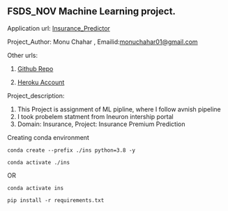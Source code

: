 
## FSDS_NOV Machine Learning project.

Application url:
[Insurance_Predictor](https://insurance-predictor-01.herokuapp.com/)

Project_Author: Monu Chahar  ,  Emailid:monuchahar01@gmail.com

Other urls:

1. [Github Repo](https://github.com/monuchahar01/ML_Insurance_Predictor)

2. [Heroku Account](https://dashboard.heroku.com/apps)

Project_description:
1. This Project is assignment of ML pipline, where I follow avnish pipeline 
2. I took probelem statment from Ineuron intership portal
3. Domain: Insurance, Project: Insurance Premium Prediction  



Creating conda environment
```
conda create --prefix ./ins python=3.8 -y
```
```
conda activate ./ins
```
OR 
```
conda activate ins
```

```
pip install -r requirements.txt
```





